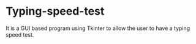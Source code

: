 # Typing-speed-test
It is a GUI based program using Tkinter to allow the user to have a typing speed test.
